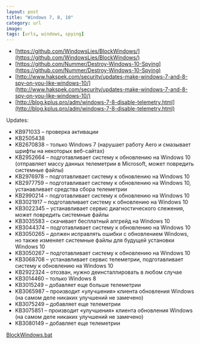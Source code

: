 ```yaml
---
layout: post
title: "Windows 7, 8, 10"
category: url
image: 
tags: [urls, windows, spying]
---
```



- [https://github.com/WindowsLies/BlockWindows/](https://github.com/WindowsLies/BlockWindows/)
- [https://github.com/Nummer/Destroy-Windows-10-Spying](https://github.com/Nummer/Destroy-Windows-10-Spying)
- [http://www.hakspek.com/security/updates-make-windows-7-and-8-spy-on-you-like-windows-10/](http://www.hakspek.com/security/updates-make-windows-7-and-8-spy-on-you-like-windows-10/)
- [http://blog.kplus.pro/adm/windows-7-8-disable-telemetry.html](http://blog.kplus.pro/adm/windows-7-8-disable-telemetry.html)

Updates:

- KB971033  –  проверка активации
- KB2505438
- KB2670838 – только Windows 7 (нарушает работу Aero и смазывает шрифты на некоторых веб-сайтах)
- KB2952664 – подготавливает систему к обновлению на Windows 10 (отправляет массу данных телеметрии в Microsoft, может повредить системные файлы)
- KB2976978 – подготавливает систему к обновлению на Windows 10
- KB2977759 – подготавливает систему к обновлению на Windows 10, устанавливает средства сбора телеметрии
- KB2990214 – подготавливает систему к обновлению на Windows 10
- KB3021917 – подготавливает систему к обновлению на Windows 10
- KB3022345 – устанавливает сервис диагностического слежения, может повредить системные файлы
- KB3035583 – скачивает бесплатный апгрейд на Windows 10
- KB3044374 – подготавливает систему к обновлению на Windows 10
- KB3050265 – должен исправлять ошибки с обновлением Windows, но также изменяет системные файлы для будущей установки Windows 10
- KB3050267 – подготавливает систему к обновлению на Windows 10
- KB3068708 – устанавливает сервис телеметрии, подготавливает систему к обновлению на Windows 10
- KB2922324 – отозван, нужно деинсталлировать в любом случае
- KB3014460 – только Windows 8
- KB3015249 – добавляет еще больше телеметрии
- KB3065987 – производит «улучшения» клиента обновления Windows (на самом деле никаких улучшений не замечено)
- KB3075249 – добавляет еще телеметрии
- KB3075851 – производит «улучшения» клиента обновления Windows (на самом деле никаких улучшений не замечено)
- KB3080149 – добавляет еще телеметрии

[BlockWindows.bat](https://raw.githubusercontent.com/slarke/slarke.github.io/master/files/BlockWindows.bat)
